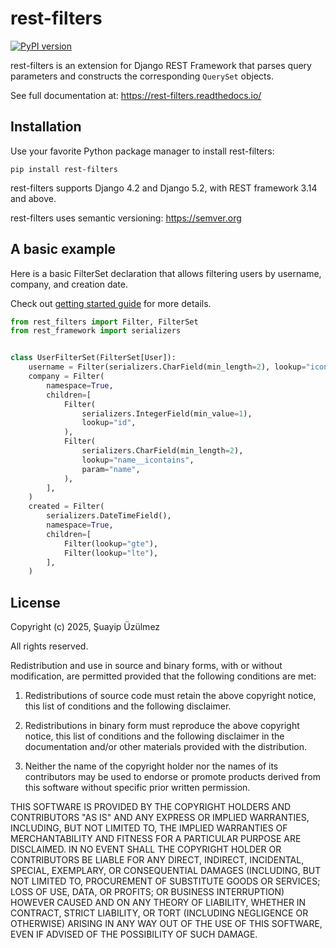 # rest-filters

[![PyPI version](https://badge.fury.io/py/rest-filters.svg)](https://badge.fury.io/py/rest-filters)

rest-filters is an extension for Django REST Framework that parses query
parameters and constructs the corresponding `QuerySet` objects.

See full documentation at: https://rest-filters.readthedocs.io/

## Installation

Use your favorite Python package manager to install rest-filters:

```
pip install rest-filters
```

rest-filters supports Django 4.2 and Django 5.2, with REST framework 3.14 and
above.

rest-filters uses semantic versioning: https://semver.org

## A basic example

Here is a basic FilterSet declaration that allows filtering users by username,
company, and creation date.

Check
out [getting started guide](https://rest-filters.readthedocs.io/en/latest/getting-started.html)
for more details.

```python
from rest_filters import Filter, FilterSet
from rest_framework import serializers


class UserFilterSet(FilterSet[User]):
    username = Filter(serializers.CharField(min_length=2), lookup="icontains")
    company = Filter(
        namespace=True,
        children=[
            Filter(
                serializers.IntegerField(min_value=1),
                lookup="id",
            ),
            Filter(
                serializers.CharField(min_length=2),
                lookup="name__icontains",
                param="name",
            ),
        ],
    )
    created = Filter(
        serializers.DateTimeField(),
        namespace=True,
        children=[
            Filter(lookup="gte"),
            Filter(lookup="lte"),
        ],
    )
```

## License

Copyright (c) 2025, Şuayip Üzülmez

All rights reserved.

Redistribution and use in source and binary forms, with or without
modification, are permitted provided that the following conditions are met:

1. Redistributions of source code must retain the above copyright notice, this
   list of conditions and the following disclaimer.

2. Redistributions in binary form must reproduce the above copyright notice,
   this list of conditions and the following disclaimer in the documentation
   and/or other materials provided with the distribution.

3. Neither the name of the copyright holder nor the names of its
   contributors may be used to endorse or promote products derived from
   this software without specific prior written permission.

THIS SOFTWARE IS PROVIDED BY THE COPYRIGHT HOLDERS AND CONTRIBUTORS "AS IS"
AND ANY EXPRESS OR IMPLIED WARRANTIES, INCLUDING, BUT NOT LIMITED TO, THE
IMPLIED WARRANTIES OF MERCHANTABILITY AND FITNESS FOR A PARTICULAR PURPOSE ARE
DISCLAIMED. IN NO EVENT SHALL THE COPYRIGHT HOLDER OR CONTRIBUTORS BE LIABLE
FOR ANY DIRECT, INDIRECT, INCIDENTAL, SPECIAL, EXEMPLARY, OR CONSEQUENTIAL
DAMAGES (INCLUDING, BUT NOT LIMITED TO, PROCUREMENT OF SUBSTITUTE GOODS OR
SERVICES; LOSS OF USE, DATA, OR PROFITS; OR BUSINESS INTERRUPTION) HOWEVER
CAUSED AND ON ANY THEORY OF LIABILITY, WHETHER IN CONTRACT, STRICT LIABILITY,
OR TORT (INCLUDING NEGLIGENCE OR OTHERWISE) ARISING IN ANY WAY OUT OF THE USE
OF THIS SOFTWARE, EVEN IF ADVISED OF THE POSSIBILITY OF SUCH DAMAGE.
